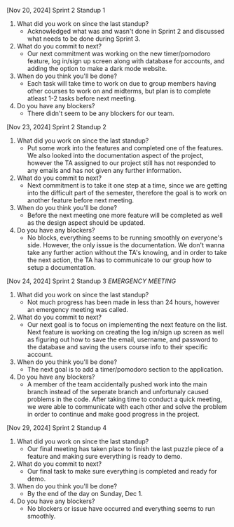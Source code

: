 [Nov 20, 2024] Sprint 2 Standup 1

1. What did you work on since the last standup?
   - Acknowledged what was and wasn't done in Sprint 2 and discussed what needs to be done during Sprint 3.
2. What do you commit to next?
   - Our next commitment was working on the new timer/pomodoro feature, log in/sign up screen along with database for accounts, and adding the option to make a dark mode website.
3. When do you think you'll be done?
   - Each task will take time to work on due to group members having other courses to work on and midterms, but plan is to complete atleast 1-2 tasks before next meeting.
4. Do you have any blockers?
   - There didn't seem to be any blockers for our team.

[Nov 23, 2024] Sprint 2 Standup 2

1. What did you work on since the last standup?
   - Put some work into the features and completed one of the features. We also looked into the documentation aspect of the project, however the TA assigned to our project still has not responded to any emails and has not given any further information.
2. What do you commit to next?
   - Next commitment is to take it one step at a time, since we are getting into the difficult part of the semester, therefore the goal is to work on another feature before next meeting.
3. When do you think you'll be done?
   - Before the next meeting one more feature will be completed as well as the design aspect should be updated.
4. Do you have any blockers?
   - No blocks, everything seems to be running smoothly on everyone's side. However, the only issue is the documentation. We don't wanna take any further action without the TA's knowing, and in order to take the next action, the TA has to communicate to our group how to setup a documentation.

[Nov 24, 2024] Sprint 2 Standup 3 _EMERGENCY MEETING_

1. What did you work on since the last standup?
   - Not much progress has been made in less than 24 hours, however an emergency meeting was called.
2. What do you commit to next?
   - Our next goal is to focus on implementing the next feature on the list. Next feature is working on creating the log in/sign up screen as well as figuring out how to save the email, username, and password to the database and saving the users course info to their specific account.
3. When do you think you'll be done?
   - The next goal is to add a timer/pomodoro section to the application.
4. Do you have any blockers?
   - A member of the team accidentally pushed work into the main branch instead of the seperate branch and unfortunaly caused problems in the code. After taking time to conduct a quick meeting, we were able to communicate with each other and solve the problem in order to continue and make good progress in the project.

[Nov 29, 2024] Sprint 2 Standup 4

1. What did you work on since the last standup?
   - Our final meeting has taken place to finish the last puzzle piece of a feature and making sure everything is ready to demo.
2. What do you commit to next?
   - Our final task to make sure everything is completed and ready for demo.
3. When do you think you'll be done?
   - By the end of the day on Sunday, Dec 1.
4. Do you have any blockers?
   - No blockers or issue have occurred and everything seems to run smoothly.
